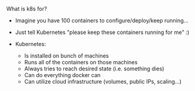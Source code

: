 
  What is k8s for?

* Imagine you have 100 containers to configure/deploy/keep running...
* Just tell Kubernetes "please keep these containers running for me" :)

* Kubernetes:
  * Is installed on bunch of machines
  * Runs all of the containers on those machines
  * Always tries to reach desired state (i.e. something dies)
  * Can do everything docker can
  * Can utilize cloud infrastructure (volumes, public IPs, scaling...)

